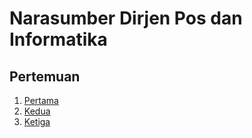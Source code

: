 # Narasumber Dirjen Pos dan Informatika

## Pertemuan
1. [Pertama](986UndSOPDigitalisasiPrangko1Maret2023.pdf)
2. [Kedua](1016UndPrangfil5April2023SOPDigitalisasiPrangko.pdf)
3. [Ketiga](1105Und12AprilDigitalisasiPrangko.pdf)